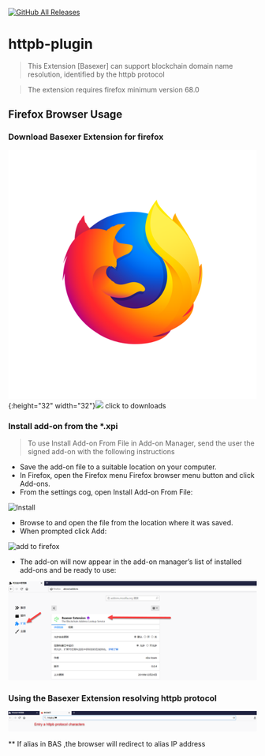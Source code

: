 
[![GitHub All Releases](https://img.shields.io/github/downloads/BASChain/httpb-plugin/total?color=%23cc33ff&label=Download&style=for-the-badge)](https://github.com/BASChain/httpb-plugin/releases/latest)

# httpb-plugin

> This Extension [Basexer] can support blockchain domain name resolution, identified by the httpb protocol

> The extension requires firefox minimum version 68.0 


## Firefox Browser Usage

### Download Basexer Extension for firefox 

![firefox addon](/docs/images/firefox.png){:height="32" width="32"}![](https://github.com/BASChain/httpb-plugin/releases/latest) click to downloads

###  Install add-on from the *.xpi

> To use Install Add-on From File in Add-on Manager, send the user the signed add-on with the following instructions

  - Save the add-on file to a suitable location on your computer.
  - In Firefox, open the Firefox menu Firefox browser menu button and click Add-ons.
  - From the settings cog, open Install Add-on From File:

![Install](https://extensionworkshop.com/assets/1a5a86-ad0d1b6a926501ce90ee179444b52117b4ce1aa35d370857f34ca1fe3c4178aa.png)  

  - Browse to and open the file from the location where it was saved.
  - When prompted click Add:

![add to firefox](https://extensionworkshop.com/assets/0e130b-43fda21d5489c60c63c01a4cf8ce2a32beb3caa8e96f8028bfe7f27257492b37.png)  

  - The add-on will now appear in the add-on manager’s list of installed add-ons and be ready to use:

![](https://github.com/BASChain/httpb-plugin/blob/master/docs/images/addon-firefox-01.png?raw=true)  


### Using the Basexer Extension resolving httpb protocol

![](https://github.com/BASChain/httpb-plugin/blob/master/docs/images/address-httpb-protocol.png?raw=true)

** If alias in BAS ,the browser will redirect to alias IP address
